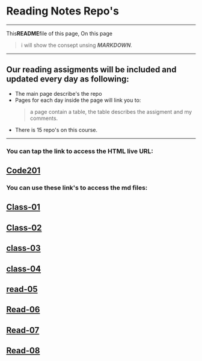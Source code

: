 # Reading Notes Repo's

---

This**README**file of this page, On this page

> i will show the consept unsing **_MARKDOWN_**.

---

## Our reading assigments will be included and updated every day as following:

- The main page describe's the repo
- Pages for each day inside the page will link you to:
  > a page contain a table, the
  > table describes the assigment and my comments.
- There is 15 repo's on this course.

---

### You can tap the link to access the HTML live URL:

## [Code201](https://odai92.github.io/reading-notes/code201.html)

### You can use these link's to access the md files:

## [Class-01](md's/class-01.md)

## [Class-02](md's/class-02.md)

## [class-03](md's/class-03.md)

## [class-04](md's/class-04.md)

## [read-05](md's/class-05.md)

## [Read-06](md's/class-6.md)

## [Read-07](md's/class-07.md)

## [Read-08](md's/class-08.md)
